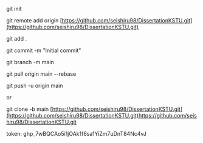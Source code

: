 git init 

git remote add origin [https://github.com/seishiru98/DissertationKSTU.git](https://github.com/seishiru98/DissertationKSTU.git)

git add .

git commit -m "Initial commit"

git branch -m main

git pull origin main --rebase

git push -u origin main

or 

git clone -b main [https://github.com/seishiru98/DissertationKSTU.git](https://github.com/seishiru98/DissertationKSTU.git)https://github.com/seishiru98/DissertationKSTU.git


token: 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
